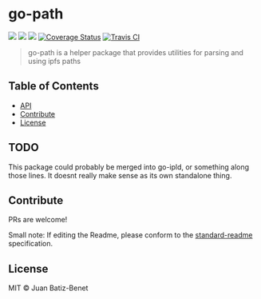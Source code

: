 go-path
==================

[![](https://img.shields.io/badge/made%20by-Protocol%20Labs-blue.svg?style=flat-square)](http://ipn.io)
[![](https://img.shields.io/badge/project-IPFS-blue.svg?style=flat-square)](http://ipfs.io/)
[![](https://img.shields.io/badge/freenode-%23ipfs-blue.svg?style=flat-square)](http://webchat.freenode.net/?channels=%23ipfs)
[![Coverage Status](https://codecov.io/gh/ipfs/go-path/branch/master/graph/badge.svg)](https://codecov.io/gh/ipfs/go-path/branch/master)
[![Travis CI](https://travis-ci.org/ipfs/go-path.svg?branch=master)](https://travis-ci.org/ipfs/go-path)

> go-path is a helper package that provides utilities for parsing and using ipfs paths

## Table of Contents

- [API](#api)
- [Contribute](#contribute)
- [License](#license)

## TODO

This package could probably be merged into go-ipld, or something along those lines. It doesnt really make sense as its
own standalone thing.

## Contribute

PRs are welcome!

Small note: If editing the Readme, please conform to
the [standard-readme](https://github.com/RichardLitt/standard-readme) specification.

## License

MIT © Juan Batiz-Benet
